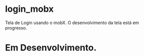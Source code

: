 # login_mobx

Tela de Login usando o mobX. O desenvolvimento da tela está em progresso.

# Em Desenvolvimento. 
